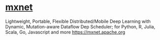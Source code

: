 # [mxnet](https://github.com/apache/incubator-mxnet)

Lightweight, Portable, Flexible Distributed/Mobile Deep Learning with Dynamic, Mutation-aware Dataflow Dep Scheduler; for Python, R, Julia, Scala, Go, Javascript and more <https://mxnet.apache.org>

